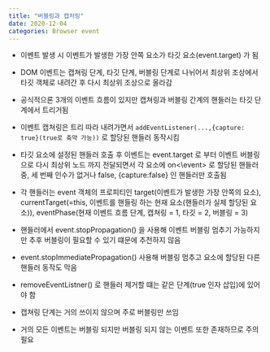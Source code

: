 ```yaml
---
title: "버블링과 캡처링"
date: 2020-12-04
categories: Browser event
---
```


- 이벤트 발생 시 이벤트가 발생한 가장 안쪽 요소가 타깃 요소(event.target) 가 됨

- DOM 이벤트는 캡쳐링 단계, 타깃 단계, 버블링 단계로 나뉘어서 최상위 조상에서 타깃 객체로 내려간 후 다시 최상위 조상으로 올라감

- 공식적으론 3개의 이벤트 흐름이 있지만 캡쳐링과 버블링 간계의 핸들러는 타깃 단계에서 트리거됨

- 이벤트 캡쳐링은 트리 따라 내려가면서 `addEventListener(...,{capture: true}(true로 축약 가능))` 로 할당된 핸들러 동작시킴

- 타깃 요소에 설정된 핸들러 호출 후 이벤트는 event.target 로 부터 이벤트 버블링으로 다시 최상위 노드 까지 전달되면서 각 요소에 on<\event> 로 할당된 핸들러 중, 세 번째 인수가 없거나 false, {capture:false} 인 핸들러만 호출됨

- 각 핸들러는 event 객체의 프로피티인 target(이벤트가 발생한 가장 안쪽의 요소), currentTarget(=this, 이벤트를 핸들링 하는 현재 요소(핸들러가 실제 할당된 요소)), eventPhase(현재 이벤트 흐름 단계, 캡쳐링 = 1, 타깃 = 2, 버블링 = 3)

- 핸들러에서 event.stopPropagation() 을 사용해 이벤트 버블링 멈추기 가능하지만 추후 버블링이 필요할 수 있기 떄문에 추천하지 않음

- event.stopImmediatePropagation() 사용해 버블링 멈추고 요소에 할당된 다른 핸들러 동작도 막음

- removeEventListner() 로 핸들러 제거할 떄는 같은 단계(true 인자 삽입)에 있어야 함

- 캡쳐링 단계는 거의 쓰이지 않으며 주로 버블링만 쓰임

- 거의 모든 이벤트는 버블링 되지만 버블링 되지 않는 이벤트 또한 존재하므로 주의 필요
